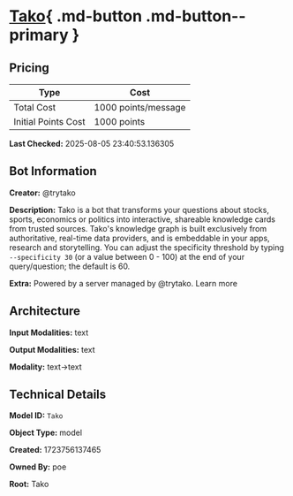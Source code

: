 # [Tako](https://poe.com/Tako){ .md-button .md-button--primary }

## Pricing

| Type | Cost |
|------|------|
| Total Cost | 1000 points/message |
| Initial Points Cost | 1000 points |

**Last Checked:** 2025-08-05 23:40:53.136305


## Bot Information

**Creator:** @trytako

**Description:** Tako is a bot that transforms your questions about stocks, sports, economics or politics into interactive, shareable knowledge cards from trusted sources. Tako's knowledge graph is built exclusively from authoritative, real-time data providers, and is embeddable in your apps, research and storytelling. You can adjust the specificity threshold by typing `--specificity 30` (or a value between 0 - 100) at the end of your query/question; the default is 60.

**Extra:** Powered by a server managed by @trytako. Learn more


## Architecture

**Input Modalities:** text

**Output Modalities:** text

**Modality:** text->text


## Technical Details

**Model ID:** `Tako`

**Object Type:** model

**Created:** 1723756137465

**Owned By:** poe

**Root:** Tako
